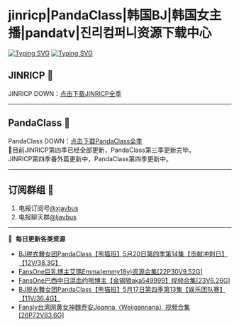 # jinricp|PandaClass|韩国BJ|韩国女主播|pandatv|진리컴퍼니资源下载中心   
[![Typing SVG](https://readme-typing-svg.herokuapp.com?font=Fira+Code&pause=1000&center=true&vCenter=true&random=true&width=435&lines=所有链接都需要翻墙访问)](https://jinri-cp.neocities.org/free.html)
[![Typing SVG](https://readme-typing-svg.herokuapp.com?font=Fira+Code&pause=1000&center=true&vCenter=true&random=true&width=435&lines=点击进入福利资源下载中心)](https://pandaclass.neocities.org/)
## JINRICP 👋   
JINRICP DOWN：[点击下载JINRICP全季](https://mypikpak.com/s/VODz7HXQoqcX0UrvaXfDtFoPo1)
****
## PandaClass 💯   
PandaClass DOWN：[点击下载PandaClass全季](https://mypikpak.com/s/VOKOTZkoEnkyvCnELVSquM97o1)   
💞目前JINRICP第四季已经全部更新，PandaClass第三季更新完毕。   
JINRICP第四季番外篇更新中，PandaClass第四季更新中。
****
## 订阅群组 🔞
1. 电报订阅号[@xjavbus](https://t.me/xjavbus)
2. 电报聊天群[@ljavbus](https://t.me/ljavbus)
**** 
📕 &nbsp;**每日更新各类资源**
<!-- BLOG-POST-LIST:START -->
- [BJ脱衣舞女团PandaClass【熊猫班】5月20日第四季第14集【贡献冲刺日】【12V/38.3G】](https://fuli.rulel.com/383.html)
- [FansOne巨乳博主艾瑪Emma&lpar;emmy18y&rpar;资源合集[22P30V9.52G]](https://fuli.rulel.com/382.html)
- [FansOne巴西中日混血约啪博主【金钢狼aka549999】视频合集[23V6.26G]](https://fuli.rulel.com/381.html)
- [BJ脱衣舞女团PandaClass【熊猫班】5月17日第四季第13集【娱乐团队赛】【11V/36.4G】](https://fuli.rulel.com/379.html)
- [Fansly台湾网黄女神魏乔安Joanna（Weijoannana）视频合集[26P72V83.6G]](https://fuli.rulel.com/376.html)
<!-- BLOG-POST-LIST:END -->
